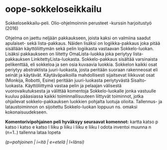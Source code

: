 # oope-sokkeloseikkailu
Sokkeloseikkailu-peli. Olio-ohjelmoinnin perusteet -kurssin harjoitustyö (2016)

Ohjelma on jaettu neljään pakkaukseen, joista kaksi on valmiina saadut apulaiset- sekä lista-pakkaus. Näiden lisäksi on logiikka-pakkaus joka pitää sisällään käyttöliittymän sekä pelin logiikasta vastaavan Sokkelo-luokan. Lisäksi pakkaukseen on liitetty OmaLista-luokka joka periytyy lista-pakkauksen LinkitettyLista-luokasta. Sokkelo-pakkaus sisältää varsinaista pelikenttää, eli sokkeloa ja sen osia kuvaavia luokkia. Sokkelon kaikki osat periytyy abstraktista juuri-luokasta, josta peritään suoraan rakenneosat eli seinät ja käytävät. Käytäväpaikoilla mahdollisesti sijaitsevat liikkuvat osat (Monkija, Robotti, Esine) peritään juuri-luokasta periytyvästä Sisalto-luokasta. Käyttöliittymä vastaa pelin ja pelaajan välisestä vuorovaikutuksesta ja välittää komentoja Sokkelo-luokalle jonka vastuulle kuuluu pääasiassa kaikki toiminnallisuuteen liittyvät toiminnot, jotka ohjailevat sokkelo-pakkauksen luokkien pohjalta luotuja olioita. Tallennus- ja lataustoiminnon on sijoitettu Sokkelo-luokan loppuun ns. omaksi kokonaisuudekseen. 

**Komentorivipohjainen peli hyväksyy seuraavat komennot:**
kartta
katso p
katso i
katso e
katso l
liiku p
liiku i
liiku e
liiku l
odota
inventoi
muunna n (n=1..)
tallenna
lataa
lopeta

*(p=pohjoinen | i=itä | e=etelä | l=länsi)*
